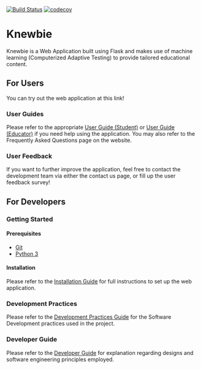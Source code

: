 [![Build Status](https://travis-ci.org/Orbital-Knewbie/Knewbie.svg?branch=master)](https://travis-ci.org/Orbital-Knewbie/Knewbie)
[![codecov](https://codecov.io/gh/Orbital-Knewbie/Knewbie/branch/master/graph/badge.svg)](https://codecov.io/gh/Orbital-Knewbie/Knewbie)

# Knewbie
Knewbie is a Web Application built using Flask and makes use of machine learning (Computerized Adaptive Testing) to provide tailored educational content.

## For Users
You can try out the web application at this link!

### User Guides
Please refer to the appropriate [User Guide (Student)](https://github.com/Orbital-Knewbie/Knewbie/wiki/Student's-User-Guide) or [User Guide (Educator)](https://github.com/Orbital-Knewbie/Knewbie/wiki/Educator's-User-Guide) if you need help using the application.
You may also refer to the Frequently Asked Questions page on the website.

### User Feedback
If you want to further improve the application, feel free to contact the development team via either the contact us page, or fill up the user feedback survey!

## For Developers

### Getting Started

#### Prerequisites
* [Git](https://git-scm.com/)
* [Python 3](https://www.python.org/downloads/)

#### Installation
Please refer to the [Installation Guide](https://github.com/Orbital-Knewbie/Knewbie/wiki/Installation) for full instructions to set up the web application.

### Development Practices
Please refer to the [Development Practices Guide](https://github.com/Orbital-Knewbie/Knewbie/wiki/Development-Practices) for the Software Development practices used in the project.

### Developer Guide
Please refer to the [Developer Guide](https://github.com/Orbital-Knewbie/Knewbie/wiki/Developer-Guide) for explanation regarding designs and software engineering principles employed.
